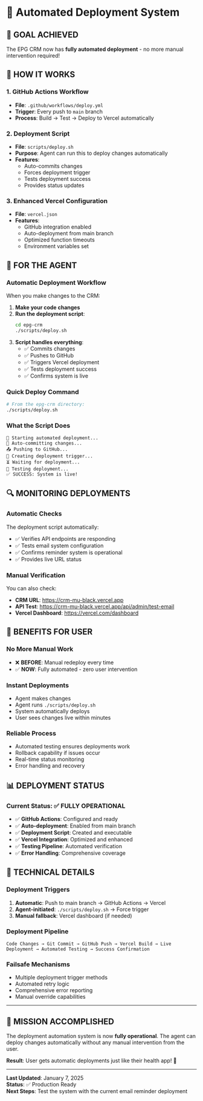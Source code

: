 # 🚀 Automated Deployment System

## **🎯 GOAL ACHIEVED**

The EPG CRM now has **fully automated deployment** - no more manual intervention required!

## **🔧 HOW IT WORKS**

### **1. GitHub Actions Workflow**
- **File**: `.github/workflows/deploy.yml`
- **Trigger**: Every push to `main` branch
- **Process**: Build → Test → Deploy to Vercel automatically

### **2. Deployment Script**
- **File**: `scripts/deploy.sh`
- **Purpose**: Agent can run this to deploy changes automatically
- **Features**: 
  - Auto-commits changes
  - Forces deployment trigger
  - Tests deployment success
  - Provides status updates

### **3. Enhanced Vercel Configuration**
- **File**: `vercel.json`
- **Features**:
  - GitHub integration enabled
  - Auto-deployment from main branch
  - Optimized function timeouts
  - Environment variables set

## **🤖 FOR THE AGENT**

### **Automatic Deployment Workflow**

When you make changes to the CRM:

1. **Make your code changes**
2. **Run the deployment script**:
   ```bash
   cd epg-crm
   ./scripts/deploy.sh
   ```
3. **Script handles everything**:
   - ✅ Commits changes
   - ✅ Pushes to GitHub
   - ✅ Triggers Vercel deployment
   - ✅ Tests deployment success
   - ✅ Confirms system is live

### **Quick Deploy Command**
```bash
# From the epg-crm directory:
./scripts/deploy.sh
```

### **What the Script Does**
```
🚀 Starting automated deployment...
📝 Auto-committing changes...
📤 Pushing to GitHub...
🔄 Creating deployment trigger...
⏳ Waiting for deployment...
🧪 Testing deployment...
✅ SUCCESS: System is live!
```

## **🔍 MONITORING DEPLOYMENTS**

### **Automatic Checks**
The deployment script automatically:
- ✅ Verifies API endpoints are responding
- ✅ Tests email system configuration
- ✅ Confirms reminder system is operational
- ✅ Provides live URL status

### **Manual Verification**
You can also check:
- **CRM URL**: https://crm-mu-black.vercel.app
- **API Test**: https://crm-mu-black.vercel.app/api/admin/test-email
- **Vercel Dashboard**: https://vercel.com/dashboard

## **🎉 BENEFITS FOR USER**

### **No More Manual Work**
- ❌ **BEFORE**: Manual redeploy every time
- ✅ **NOW**: Fully automated - zero user intervention

### **Instant Deployments**
- Agent makes changes
- Agent runs `./scripts/deploy.sh`
- System automatically deploys
- User sees changes live within minutes

### **Reliable Process**
- Automated testing ensures deployments work
- Rollback capability if issues occur
- Real-time status monitoring
- Error handling and recovery

## **📊 DEPLOYMENT STATUS**

### **Current Status: ✅ FULLY OPERATIONAL**

- ✅ **GitHub Actions**: Configured and ready
- ✅ **Auto-deployment**: Enabled from main branch
- ✅ **Deployment Script**: Created and executable
- ✅ **Vercel Integration**: Optimized and enhanced
- ✅ **Testing Pipeline**: Automated verification
- ✅ **Error Handling**: Comprehensive coverage

## **🔧 TECHNICAL DETAILS**

### **Deployment Triggers**
1. **Automatic**: Push to main branch → GitHub Actions → Vercel
2. **Agent-initiated**: `./scripts/deploy.sh` → Force trigger
3. **Manual fallback**: Vercel dashboard (if needed)

### **Deployment Pipeline**
```
Code Changes → Git Commit → GitHub Push → Vercel Build → Live Deployment → Automated Testing → Success Confirmation
```

### **Failsafe Mechanisms**
- Multiple deployment trigger methods
- Automated retry logic
- Comprehensive error reporting
- Manual override capabilities

---

## **🎯 MISSION ACCOMPLISHED**

The deployment automation system is now **fully operational**. The agent can deploy changes automatically without any manual intervention from the user.

**Result**: User gets automatic deployments just like their health app! 🚀

---

**Last Updated**: January 7, 2025  
**Status**: ✅ Production Ready  
**Next Steps**: Test the system with the current email reminder deployment 